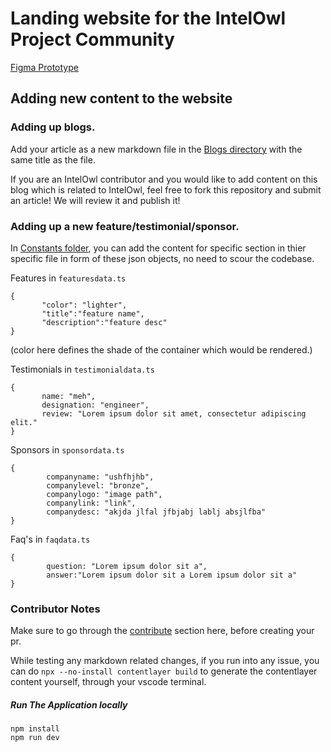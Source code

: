 # **Landing website for the IntelOwl Project Community**

[Figma Prototype](https://www.figma.com/proto/1WoQUNP99W1Ou3xMelv9AT/IntelOwl-website?type=design&nod%5B%E2%80%A6%5D81%2C0.04=&scaling=scale-down&starting-point-node-id=258%3A5174&node-id=258-3631&show-proto-sidebar=1)

## Adding new content to the website

### **Adding up blogs.**

Add your article as a new markdown file in the [Blogs directory](https://github.com/intelowlproject/intelowlproject.github.io/tree/develop/Blogs) with the same title as the file.

If you are an IntelOwl contributor and you would like to add content on this blog which is related to IntelOwl, feel free to fork this repository and submit an article! We will review it and publish it!

### **Adding up a new feature/testimonial/sponsor.**

In [Constants folder](https://github.com/intelowlproject/intelowlproject.github.io/tree/develop/constants), you can add the content for specific section in thier specific file in form of these json objects, no need to scour the codebase.

Features in `featuresdata.ts`

```(json)
{
       "color": "lighter",
       "title":"feature name",
       "description":"feature desc"
}
```

(color here defines the shade of the container which would be rendered.)

Testimonials in `testimonialdata.ts`

```(json)
{
       name: "meh",
       designation: "engineer",
       review: "Lorem ipsum dolor sit amet, consectetur adipiscing elit."
}
```

Sponsors in `sponsordata.ts`

```
{
        companyname: "ushfhjhb",
        companylevel: "bronze",
        companylogo: "image path",
        companylink: "link",
        companydesc: "akjda jlfal jfbjabj lablj absjlfba"
}
```

Faq's in `faqdata.ts`

```
{
        question: "Lorem ipsum dolor sit a",
        answer:"Lorem ipsum dolor sit a Lorem ipsum dolor sit a"
}
```

### **Contributor Notes**

Make sure to go through the [contribute](https://intelowlproject.github.io/docs//Contribute.html#create-a-pull-request) section here, before creating your pr.

While testing any markdown related changes, if you run into any issue, you can do `npx --no-install contentlayer build` to generate the contentlayer content yourself, through your vscode terminal.

##### Run The Application locally

```commandline
npm install
npm run dev
```
